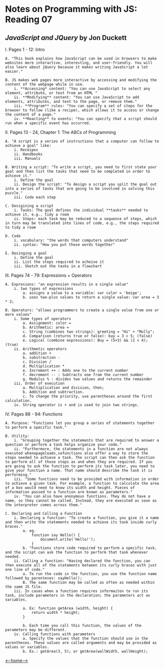 # Notes on Programming with JS: Reading 07

## _JavaScript and JQuery_ by Jon Duckett

I. Pages 1 - 12: Intro

    A. "This book explains how JavaScript can be used in browsers to make websites more interactive, interesting, and user-friendly. You will also learn about jQuery because it makes writing JavaScript a lot easier."

    B. JS makes web pages more interactive by accessing and modifying the content of the webpage while in use. 
        i. **Accessing* content: "You can use JavaScript to select any element, attribute, or text from an HTML "
        ii. **Modifying** content: "You can use JavaScript to add elements, attributes, and text to the page, or remove them."
        iii. **Program** rules: "You can specify a set of steps for the browser to follow (like a recipe), which allows it to access or change the content of a page."
        iv. **Reacting** to events: "You can specify that a script should run when a specific event has occurred.

II. Pages 13 - 24, Chapter 1: The ABCs of Programming

    A. "A script is a series of instructions that a computer can follow to achieve a goal" like:
        i. Receipes
        ii. Handbooks
        iii. Manuals
    
    B. Writing a script: "To write a script, you need to first state your goal and then list the tasks that need to be completed in order to achieve it."
        i. Define the goal
        ii. Design the script: "To design a script you split the goal out into a series of tasks that are going to be involved in solving this puzzle."
        iii. Code each step

    C. Desigining a script
        i. Tasks: The goal defines the individual **tasks** needed to achieve it, e.g., tidy a room
        ii. Steps: each task may be reduced to a sequence of steps, which in turn may be translated into lines of code, e.g., the steps required to tidy a room

    D. Code
        i. vocabulary: "the words that computers understand"
        ii. syntax: "How you put those words together"

    E. Desinging a goal
        i. Define the goal
        ii. List the steps required to acheive it
        iii. Sketch out the tasks in a flowchart

III. Pages 74 - 79: Expressions + Operators

    A. Expresions: "an expression results in a single value"
        i. two types of expressions
            a. assigns a value to a variable: var color = 'beige';
            b. uses two-plus values to return a single value: var area = 3 * 2;

    B. Operators: "allows programmers to create a single value from one or more values"
        i. Some types of operators
            a. Assignment: color = 
            b. Arithmetic: area = 
            c. String (combines two strings): greeting = "Hi" + "Molly";
            d. Comparison (returns true or false): buy = 3 > 5; (false)
            e. Logical (combine expressions): Buy = (5>3) && (2 < 4); (true)
        ii. Arithmetic operators
            a. addition +
            b. substraction -
            c. Division /
            d. Multiplication *
            e. Increment ++ : Adds one to the current number
            f. decrement -- : Subtracts one from the current number
            g. Modulus % : divides two values and returns the remainder
        iii. Order of execution
            a. Multiplication and division, then;
            b. Addition and subtraction. 
            c. To change the priority, use parentheses around the first calculation. 
        iv. String operator is + and is used to join two strings. 

IV. Pages 88 - 94: Functions

    A. Purpose: "Functions let you group a series of statements together to perform a specific task."
    
    B. Utility: 
        i. "Grouping together the statements that are required to answer a question or perform a task helps organize your code."
        ii. "Furthermore, the statements in a function are not always executed whenapageloads,sofunctions also offer a way to store the steps needed to achieve a task. The script can then ask the function to perform all of those steps as and when they are required. If you are going to ask the function to perform its task later, you need to give your function a name. That name should describe the task it is performing."
        iii. "Some functions need to be provided with information in order to achieve a given task. For example, a function to calculate the area of a box would need to know its width and height. Pieces of information passed to a function are known as parameters."
        iv. "You can also have anonymous functions. They do not have a name, so they cannot be called. Instead, they are executed as soon as the interpreter comes across them."
    
    C. Declaring and Calling a Function
        i. Declaring a function: "To create a function, you give it a name and then write the statements needed to achieve its task inside curly braces."
            a. eg. 
                function say Hello() {
                    document.write('Hello!');
                }
            b. "Functions store code required to perform a specific task, and the script can ask the function to perform that task whenever needed.
        ii. Calling a function: "Having declared the function, you can then execute all of the statements between its curly braces with just one line of code." 
            a. To run the code in the function, you use the function name followed by parenteses: sayHello();
            B. The same function may be called as often as needed within the same JS file. 
        iii. In cases when a function requires informaiton to run its task, include parameters in the declaration; the parameters act as variables. 

            a. Ex: function getArea (width, height) {
                return width * height; 
            }

            b. Each time you call this function, the values of the parameters may be different. 
        iv. Calling functions with parameters
            a. Specify the values that the function should use in the parentheses. These values are called arguments and may be provided as values or variables. 
            b. Ex.: getArea(3, 5); or getArea(wallWidth, wallHeight);

[<--home-->](/README.md)
